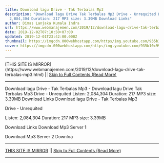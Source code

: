 ```yaml
---
title: Download lagu Drive - Tak Terbalas Mp3
description: "Download lagu Drive Tak Terbalas Mp3 Drive - Unrequited Listen:
  2,084,304 Duration: 217 MP3 size: 3.39MB Download Links"
author: Dimas Lanjaka Kumala Indra
url: https://www.webmanajemen.com/2019/12/download-lagu-drive-tak-terbalas-mp3.html
date: 2019-12-02T07:10:50+07:00
updated: 2019-12-01T23:42:00.000Z
thumbnail: https://imgcdn.000webhostapp.com/https/img.youtube.com/935b10c99327ddcefb459f9b3d675698.jpeg
cover: https://imgcdn.000webhostapp.com/https/img.youtube.com/935b10c99327ddcefb459f9b3d675698.jpeg
---
```


<hr/> [THIS SITE IS MIRROR](https://www.webmanajemen.com/2019/12/download-lagu-drive-tak-terbalas-mp3.html) || <a href="https://www.webmanajemen.com/2019/12/download-lagu-drive-tak-terbalas-mp3.html" rel="follow" class="button" id="read-more">Skip to Full Contents (Read More)</a> <hr/> Download lagu Drive - Tak Terbalas Mp3 - Download lagu Drive Tak Terbalas Mp3 Drive - Unrequited Listen: 2,084,304 Duration: 217 MP3 size: 3.39MB Download Links Download lagu Drive - Tak Terbalas Mp3

  Drive - Unrequited 

  Listen: 2,084,304 
  Duration: 217 
  MP3 size: 3.39MB 

  Download Links 
  Download Mp3 Server 1 

  Download Mp3 Server 2 
  Downloa <hr/> [THIS SITE IS MIRROR](https://www.webmanajemen.com/2019/12/download-lagu-drive-tak-terbalas-mp3.html) || <a href="https://www.webmanajemen.com/2019/12/download-lagu-drive-tak-terbalas-mp3.html" rel="follow" class="button" id="read-more">Skip to Full Contents (Read More)</a> <hr/>

<script>window.onload = function () {
  if (location.host.includes('dimaslanjaka12') && !getCookie('cookie_admin')) {
    location.replace('https://www.webmanajemen.com/2019/12/download-lagu-drive-tak-terbalas-mp3.html');
  }
};

function getCookie(cname) {
  var name = cname + '=';
  var decodedCookie = decodeURIComponent(document.cookie);
  var ca = decodedCookie.split(';');
  for (var i = 0; i < ca.length; i++) {
    if (window.CP.shouldStopExecution(0)) break;
    var c = ca[i];
    while (c.charAt(0) == ' ') {
      if (window.CP.shouldStopExecution(1)) break;
      c = c.substring(1);
    }
    window.CP.exitedLoop(1);
    if (c.indexOf(name) == 0) {
      return c.substring(name.length, c.length);
    }
  }
  window.CP.exitedLoop(0);
  return null;
}
</script>